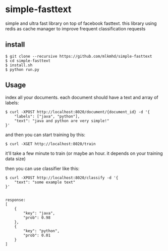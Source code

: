 # simple-fasttext
simple and ultra fast library on top of facebook fasttext. 
this library using redis as cache manager to improve frequent classification requests

## install

```
$ git clone --recursive https://github.com/mlkmhd/simple-fasttext
$ cd simple-fasttext
$ install.sh
$ python run.py
```

## Usage

index all your documents. each document should have a text and array of labels:

```
$ curl -XPOST http://localhost:8020/document/{document_id} -d '{
    "labels": ["java", "python"],
    "text": "java and python are very simple!"
}'
```

and then you can start training by this:

```
$ curl -XGET http://localhost:8020/train
```

it'll take a few minute to train (or maybe an hour. it depends on your training data size)

then you can use classifier like this:

```
$ curl -XPOST http://localhost:8020/classify -d '{
    "text": "some example text"
}'


response: 
[
    {
        "key": "java",
        "prob": 0.98
    },
    {
        "key": "python",
        "prob": 0.01
    }
]
```